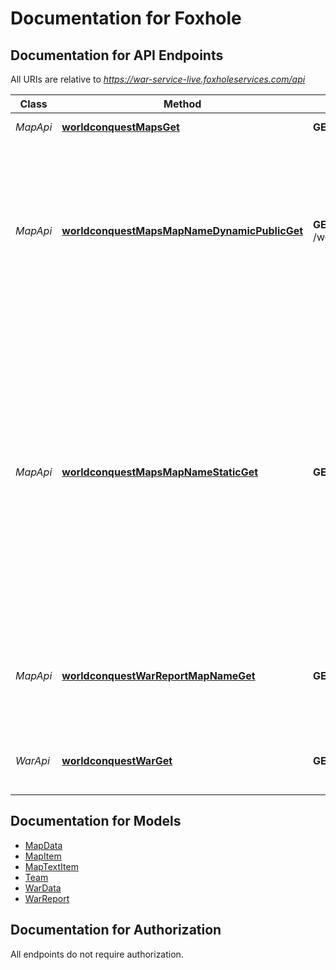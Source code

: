 # Documentation for Foxhole

<a name="documentation-for-api-endpoints"></a>
## Documentation for API Endpoints

All URIs are relative to *https://war-service-live.foxholeservices.com/api*

Class | Method | HTTP request | Description
------------ | ------------- | ------------- | -------------
*MapApi* | [**worldconquestMapsGet**](Apis/MapApi.md#worldconquestmapsget) | **GET** /worldconquest/maps | List map names.
*MapApi* | [**worldconquestMapsMapNameDynamicPublicGet**](Apis/MapApi.md#worldconquestmapsmapnamedynamicpublicget) | **GET** /worldconquest/maps/{mapName}/dynamic/public | Dynamic map data includes map icons that could change over the lifecycle of a map. This includes static bases and static base build sites.
*MapApi* | [**worldconquestMapsMapNameStaticGet**](Apis/MapApi.md#worldconquestmapsmapnamestaticget) | **GET** /worldconquest/maps/{mapName}/static | Static map data includes things that never change over the lifecycle of a map. This includes map text labels, resource nodes, and world structures. You only need to request this once per map between World Conquests.
*MapApi* | [**worldconquestWarReportMapNameGet**](Apis/MapApi.md#worldconquestwarreportmapnameget) | **GET** /worldconquest/warReport/{mapName} | Returns the number of enlistments, casualties, and other map specific information
*WarApi* | [**worldconquestWarGet**](Apis/WarApi.md#worldconquestwarget) | **GET** /worldconquest/war | Returns data about the current state of the war.


<a name="documentation-for-models"></a>
## Documentation for Models

 - [MapData](./Models/MapData.md)
 - [MapItem](./Models/MapItem.md)
 - [MapTextItem](./Models/MapTextItem.md)
 - [Team](./Models/Team.md)
 - [WarData](./Models/WarData.md)
 - [WarReport](./Models/WarReport.md)


<a name="documentation-for-authorization"></a>
## Documentation for Authorization

All endpoints do not require authorization.
